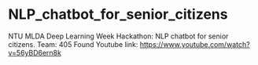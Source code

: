 # NLP_chatbot_for_senior_citizens
NTU MLDA Deep Learning Week Hackathon: NLP chatbot for senior citizens. 
Team: 405 Found
Youtube link: https://www.youtube.com/watch?v=56yBD6ern8k 
